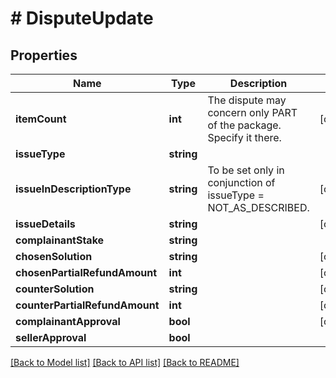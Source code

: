 # # DisputeUpdate

## Properties

Name | Type | Description | Notes
------------ | ------------- | ------------- | -------------
**itemCount** | **int** | The dispute may concern only PART of the package. Specify it there. | [optional]
**issueType** | **string** |  |
**issueInDescriptionType** | **string** | To be set only in conjunction of issueType &#x3D; NOT_AS_DESCRIBED. | [optional]
**issueDetails** | **string** |  | [optional]
**complainantStake** | **string** |  |
**chosenSolution** | **string** |  | [optional]
**chosenPartialRefundAmount** | **int** |  | [optional]
**counterSolution** | **string** |  | [optional]
**counterPartialRefundAmount** | **int** |  | [optional]
**complainantApproval** | **bool** |  | [optional]
**sellerApproval** | **bool** |  |

[[Back to Model list]](../../README.md#models) [[Back to API list]](../../README.md#endpoints) [[Back to README]](../../README.md)
